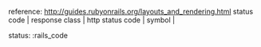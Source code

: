 reference: http://guides.rubyonrails.org/layouts_and_rendering.html
status code
| response class | http status code | symbol |

status: :rails_code
